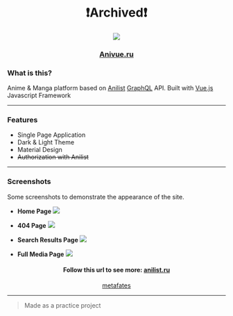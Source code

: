 <h1 align="center">❗Archived❗</h1>

<p align="center">
<img src="https://user-images.githubusercontent.com/78701914/108630752-74890880-7477-11eb-866e-4929718dfbcb.png">
</p>

<h3 align="center">
<a href="https://anivue.ru/" target="_blank">Anivue.ru</a>
</h3>

### What is this?

Anime & Manga platform based on <a href="https://anilist.co" target="_blank">Anilist</a> <a href="https://graphql.org" target="_blank">GraphQL</a> API.
Built with <a href="https://vuejs.org/" target="_blank">Vue.js</a> Javascript Framework

---

### Features

-   Single Page Application
-   Dark & Light Theme
-   Material Design
-   ~~Authorization with Anilist~~

---

### Screenshots

<p>
Some screenshots to demonstrate the appearance of the site.
</p>

-   **Home Page**
    <img src="https://user-images.githubusercontent.com/78701914/108635718-f128e080-7491-11eb-8dab-4b6f5b19c055.png">

-   **404 Page**
    <img src="https://user-images.githubusercontent.com/78701914/108635728-fab24880-7491-11eb-8e0d-4986cb766e26.png">

-   **Search Results Page**
    <img src="https://user-images.githubusercontent.com/78701914/108635726-f9811b80-7491-11eb-90bb-734a4ee0560d.png">

-   **Full Media Page**
    <img src="https://user-images.githubusercontent.com/78701914/108635722-f7b75800-7491-11eb-97f6-5ecebe098e13.png">

<h4 align="center">
Follow this url to see more: <a target="_blank" href="https://anivue.ru/">anilist.ru</a>
</h4>
<p align="center">
<a href="https://github.com/metafates/" target="_blank">metafates</a>
</p>

---

> Made as a practice project
